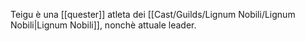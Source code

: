 Teigu è una [[quester]] atleta dei [[Cast/Guilds/Lignum Nobili/Lignum Nobili|Lignum Nobili]], nonchè attuale leader.